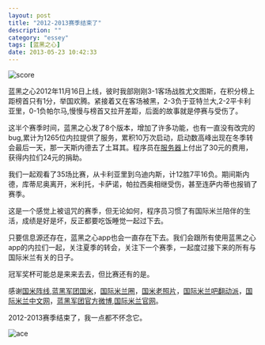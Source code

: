 ```yaml
---
layout: post
title: "2012-2013赛季结束了"
description: ""
category: "essey"
tags: [蓝黑之心]
date: 2013-05-23 10:42:33
---
```


![score](http://interbbs.b0.upaiyun.com/2013score.jpg)

蓝黑之心2012年11月16日上线，彼时我部刚刚3-1客场战胜尤文图斯，在积分榜上距榜首只有1分，举国欢腾。紧接着又在客场被黑，2-3负于亚特兰大,2-2平卡利亚里，0-1负帕尔马,慢慢与榜首又拉开差距，后面的故事就是停赛与受伤了。  

这半个赛季时间，蓝黑之心发了8个版本，增加了许多功能，也有一直没有改完的bug,累计为1265位内拉提供了服务，累积10万次启动，启动数高峰出现在冬季转会最后一天，那一天斯内德去了土耳其。程序员在[服务器](http://sae.sina.com.cn)上付出了30元的费用，获得内拉们24元的捐助。  

我们一起观看了35场比赛，从卡利亚里到乌迪内斯，计12胜7平16负。期间斯内德，库蒂尼奥离开，米利托，卡萨诺，帕拉西奥相继受伤，甚至连萨内蒂也报销了赛季。 

这是一个感觉上被诅咒的赛季，但无论如何，程序员习惯了有国际米兰陪伴的生活，成绩是好是坏，反正都要吃饭睡觉一起过下去。

只要信息源还存在，蓝黑之心app也会一直存在下去。我们会跟所有使用蓝黑之心app的内拉们一起，关注夏季的转会，关注下一个赛季，一起度过接下来的所有与国际米兰有关的日子。

冠军奖杯可能总是来来去去，但比赛还有的是。

感谢[国米阵线](http://e.weibo.com/icnc),[蓝黑军团国米](http://weibo.com/u/1827314941)，[国际米兰圈](http://weibo.com/lagrandeinter)，[国米老照片](http://weibo.com/119730810)，[国际米兰吧翻动派](http://weibo.com/translatinginter)，[国际米兰中文网](http://e.weibo.com/internetcn)，[蓝黑军团官方微博](http://weibo.com/interbbs1908),[国际米兰官网](http://e.weibo.com/fcinternazionale)。  

2012-2013赛季结束了，我一点都不怀念它。  

![ace](http://interbbs.b0.upaiyun.com/ace.jpg)

